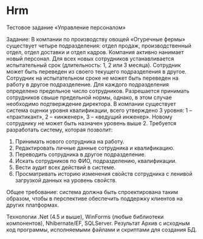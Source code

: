# Hrm
Тестовое задание «Управление персоналом»

Задание:
В компании по производству овощей «Огуречные фермы» существует четыре подразделения: отдел продаж, производственный отдел, отдел доставки и отдел кадров. 
Компания активно нанимает новый персонал. Для всех новых сотрудников устанавливается испытательный срок (длительность: 1, 2 или 3 месяца). Сотрудник может быть переведен из своего текущего подразделения в другое. Сотрудник на испытательном сроке не может быть переведен на работу в другое подразделение. 
Для каждого подразделения определено предельное число сотрудников. Разрешается принимать сотрудников свыше предельной нормы, однако, в этом случае необходимо подтверждение директора.
В компании существует система оценки уровня квалификации, всего утверждено 3 уровня: 1 – «практикант», 2 – «инженер», 3 – «ведущий инженер». Новому сотруднику не может быть назначен уровень выше 2.
Требуется разработать систему, которая позволит:
1.	Принимать нового сотрудника на работу. 
2.	Редактировать личные данные сотрудника и квалификацию.
3.	Переводить сотрудника в другое подразделение.
4.	Искать сотрудников по ФИО, подразделению, квалификации.
5.	Вести аудит всех действий в системе.
6.	Просматривать историю изменения свойств сотрудника с ленивой загрузкой данных на уровень свойств.

 

Общее требование: система должна быть спроектирована таким образом, чтобы в перспективе обеспечить поддержку клиентов на других платформах.

Технологии 
.Net (4.5 и выше), WinForms (любые библиотеки компонентов), Nhibernate/EF, SQLServer.
Результат 
Архив с исходным код программы, исполняемыми файлами и скриптами для создания БД.


